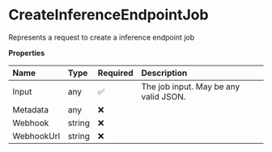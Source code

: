 # CreateInferenceEndpointJob

Represents a request to create a inference endpoint job

**Properties**

| Name       | Type   | Required | Description                           |
| :--------- | :----- | :------- | :------------------------------------ |
| Input      | any    | ✅       | The job input. May be any valid JSON. |
| Metadata   | any    | ❌       |                                       |
| Webhook    | string | ❌       |                                       |
| WebhookUrl | string | ❌       |                                       |
